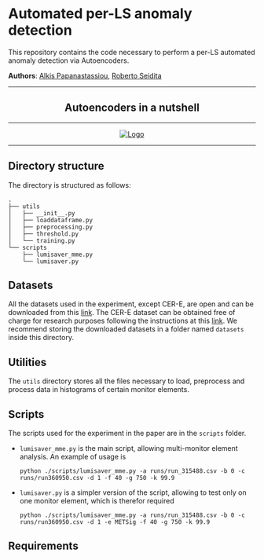 # Automated per-LS anomaly detection

This repository contains the code necessary to perform a per-LS automated anomaly detection via Autoencoders.

**Authors**: [Alkis Papanastassiou](mailto:alkis.papanastassiou@cern.ch), [Roberto Seidita](mailto:roberto.seidita@cern.ch)


---

<h2 align=center>Autoencoders in a nutshell</h2>

---

<p align=center>
  <a href=" ">
    <img src="./_.png" alt="Logo"/>
  </a>
</p>

---

## Directory structure

The directory is structured as follows:

```
.
├── utils
│   ├── __init__.py
│   ├── loaddataframe.py
│   ├── preprocessing.py
│   ├── threshold.py
│   └── training.py
└── scripts
    ├── lumisaver_mme.py
    └── lumisaver.py

```


## Datasets

All the datasets used in the experiment, except CER-E, are open and can be downloaded from this [link](https://mega.nz/folder/qwwG3Qba#c6qFTeT7apmZKKyEunCzSg). The CER-E dataset can be obtained free of charge for research purposes following the instructions at this [link](https://www.ucd.ie/issda/data/commissionforenergyregulationcer/). We recommend storing the downloaded datasets in a folder named `datasets` inside this directory.

## Utilities

The `utils` directory stores all the files necessary to load, preprocess and process data in histograms of certain monitor elements.

## Scripts

The scripts used for the experiment in the paper are in the `scripts` folder.

* `lumisaver_mme.py` is the main script, allowing multi-monitor element analysis. An example of usage is

	```
	python ./scripts/lumisaver_mme.py -a runs/run_315488.csv -b 0 -c runs/run360950.csv -d 1 -f 40 -g 750 -k 99.9
	```

* `lumisaver.py` is a simpler version of the script, allowing to test only on one monitor element, which is therefor required

	```
	python ./scripts/lumisaver_mme.py -a runs/run_315488.csv -b 0 -c runs/run360950.csv -d 1 -e METSig -f 40 -g 750 -k 99.9
	```


## Requirements
